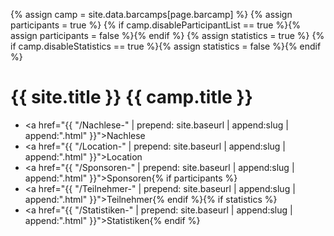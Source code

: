 {% assign camp = site.data.barcamps[page.barcamp] %}
{% assign participants = true %}
{% if camp.disableParticipantList == true %}{% assign participants = false %}{% endif %}
{% assign statistics = true %}
{% if camp.disableStatistics == true %}{% assign statistics = false %}{% endif %}

# {{ site.title }} {{ camp.title }}

* <a href="{{ "/Nachlese-" | prepend: site.baseurl | append:slug | append:".html" }}">Nachlese</a>
* <a href="{{ "/Location-" | prepend: site.baseurl | append:slug | append:".html" }}">Location</a>
* <a href="{{ "/Sponsoren-" | prepend: site.baseurl | append:slug | append:".html" }}">Sponsoren</a>{% if participants %}
* <a href="{{ "/Teilnehmer-" | prepend: site.baseurl | append:slug | append:".html" }}">Teilnehmer</a>{% endif %}{% if statistics %}
* <a href="{{ "/Statistiken-" | prepend: site.baseurl | append:slug | append:".html" }}">Statistiken</a>{% endif %}
